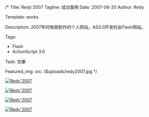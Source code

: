 /*
Title: Redy'2007
Tagline: 成功案例
Date: 2007-06-20
Author: Redy

Template: works

Description: 2007年时候我制作的个人网站，AS3.0开发的全Flash网站。

Tags:
- Flash
- ActionScript 3.0

Task: 完畢

Featured_img:
  src: /$uploads/redy2007.jpg
*/

<p>
  <a class="lightbox-gallery" href="/$uploads/redy2007_1.jpg">
    <img src="/$uploads/redy2007_1.jpg" alt="Redy'2007" />
  </a>
</p>

<p>
  <a class="lightbox-gallery" href="/$uploads/redy2007_2.jpg">
    <img src="/$uploads/redy2007_2.jpg" alt="Redy'2007" />
  </a>
</p>

<p>
  <a class="lightbox-gallery" href="/$uploads/redy2007_3.jpg">
    <img src="/$uploads/redy2007_3.jpg" alt="Redy'2007" />
  </a>
</p>

<p>
  <a class="lightbox-gallery" href="/$uploads/redy2007_4.jpg">
    <img src="/$uploads/redy2007_4.jpg" alt="Redy'2007" />
  </a>
</p>

